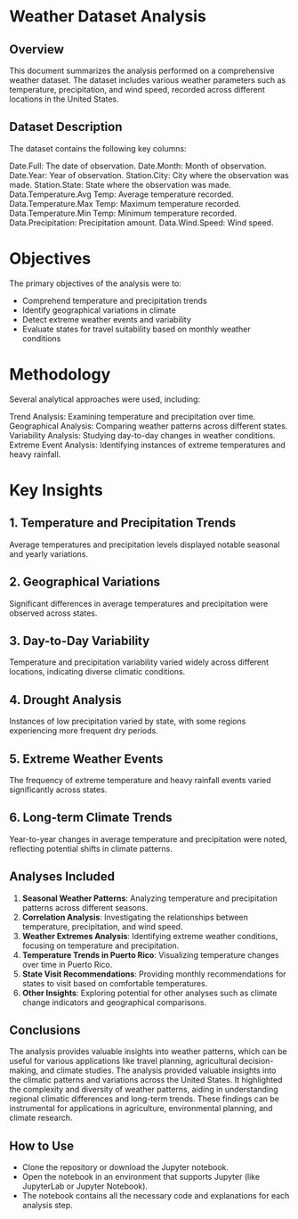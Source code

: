 # Weather Dataset Analysis
## Overview
This document summarizes the analysis performed on a comprehensive weather dataset. The dataset includes various weather parameters such as temperature, precipitation, and wind speed, recorded across different locations in the United States.

## Dataset Description
The dataset contains the following key columns:

Date.Full: The date of observation.
Date.Month: Month of observation.
Date.Year: Year of observation.
Station.City: City where the observation was made.
Station.State: State where the observation was made.
Data.Temperature.Avg Temp: Average temperature recorded.
Data.Temperature.Max Temp: Maximum temperature recorded.
Data.Temperature.Min Temp: Minimum temperature recorded.
Data.Precipitation: Precipitation amount.
Data.Wind.Speed: Wind speed.

# Objectives
The primary objectives of the analysis were to:

- Comprehend temperature and precipitation trends
- Identify geographical variations in climate
- Detect extreme weather events and variability
- Evaluate states for travel suitability based on monthly weather conditions


# Methodology
Several analytical approaches were used, including:

Trend Analysis: Examining temperature and precipitation over time.
Geographical Analysis: Comparing weather patterns across different states.
Variability Analysis: Studying day-to-day changes in weather conditions.
Extreme Event Analysis: Identifying instances of extreme temperatures and heavy rainfall.
# Key Insights
## 1. Temperature and Precipitation Trends
Average temperatures and precipitation levels displayed notable seasonal and yearly variations.
## 2. Geographical Variations
Significant differences in average temperatures and precipitation were observed across states.
## 3. Day-to-Day Variability
Temperature and precipitation variability varied widely across different locations, indicating diverse climatic conditions.
## 4. Drought Analysis
Instances of low precipitation varied by state, with some regions experiencing more frequent dry periods.
## 5. Extreme Weather Events
The frequency of extreme temperature and heavy rainfall events varied significantly across states.
## 6. Long-term Climate Trends
Year-to-year changes in average temperature and precipitation were noted, reflecting potential shifts in climate patterns.

## Analyses Included
1. **Seasonal Weather Patterns**: Analyzing temperature and precipitation patterns across different seasons.
2. **Correlation Analysis**: Investigating the relationships between temperature, precipitation, and wind speed.
3. **Weather Extremes Analysis**: Identifying extreme weather conditions, focusing on temperature and precipitation.
4. **Temperature Trends in Puerto Rico**: Visualizing temperature changes over time in Puerto Rico.
5. **State Visit Recommendations**: Providing monthly recommendations for states to visit based on comfortable temperatures.
6. **Other Insights**: Exploring potential for other analyses such as climate change indicators and geographical comparisons.

## Conclusions
The analysis provides valuable insights into weather patterns, which can be useful for various applications like travel planning, agricultural decision-making, and climate studies.
The analysis provided valuable insights into the climatic patterns and variations across the United States. It highlighted the complexity and diversity of weather patterns, aiding in understanding regional climatic differences and long-term trends. These findings can be instrumental for applications in agriculture, environmental planning, and climate research.

## How to Use
- Clone the repository or download the Jupyter notebook.
- Open the notebook in an environment that supports Jupyter (like JupyterLab or Jupyter Notebook).
- The notebook contains all the necessary code and explanations for each analysis step.

